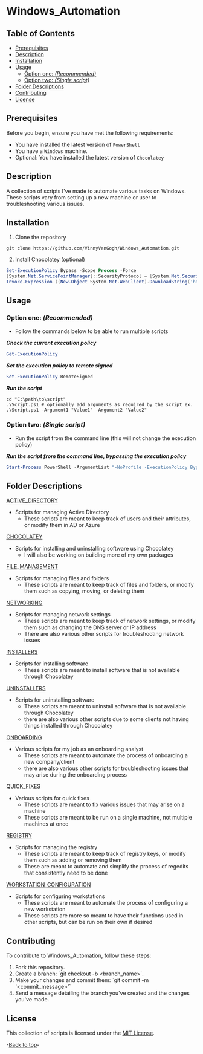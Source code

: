 # Windows_Automation
## Table of Contents

- [Prerequisites](#prerequisites)
- [Description](#description)
- [Installation](#installation)
- [Usage](#usage)
  - [Option one: _(Recommended)_](#option-one-recommended)
  - [Option two: _(Single script)_](#option-two-single-script)
- [Folder Descriptions](#folder-descriptions)
- [Contributing](#contributing)
- [License](#license)

## Prerequisites

Before you begin, ensure you have met the following requirements:
* You have installed the latest version of `PowerShell`
* You have a `Windows` machine.
* Optional: You have installed the latest version of `Chocolatey`

## Description

A collection of scripts I've made to automate various tasks on Windows. These scripts vary from setting up a new machine or user to troubleshooting various issues. 

## Installation

1. Clone the repository

```shell
git clone https://github.com/VinnyVanGogh/Windows_Automation.git
```

2. Install Chocolatey (optional)

```powershell
Set-ExecutionPolicy Bypass -Scope Process -Force
[System.Net.ServicePointManager]::SecurityProtocol = [System.Net.SecurityProtocolType]::Tls12
Invoke-Expression ((New-Object System.Net.WebClient).DownloadString('https://community.chocolatey.org/install.ps1'))
```

## Usage

### **Option one:** _(Recommended)_
  - Follow the commands below to be able to run multiple scripts

**_Check the current execution policy_**

```powershell
Get-ExecutionPolicy
```

**_Set the execution policy to remote signed_**

```powershell
Set-ExecutionPolicy RemoteSigned
```

**_Run the script_**

```shell
cd "C:\path\to\script"
.\Script.ps1 # optionally add arguments as required by the script ex. .\Script.ps1 -Argument1 "Value1" -Argument2 "Value2"
```

### **Option two:** _(Single script)_
  - Run the script from the command line (this will not change the execution policy)

**_Run the script from the command line, bypassing the execution policy_**

```powershell
Start-Process PowerShell -ArgumentList "-NoProfile -ExecutionPolicy Bypass -File C:\Path\To\Your\Script.ps1"
```

## Folder Descriptions

[ACTIVE_DIRECTORY](ACTIVE_DIRECTORY/)

- Scripts for managing Active Directory
  - These scripts are meant to keep track of users and their attributes, or modify them in AD or Azure

[CHOCOLATEY](CHOCOLATEY/)

- Scripts for installing and uninstalling software using Chocolatey
  - I will also be working on building more of my own packages

[FILE_MANAGEMENT](FILE_MANAGEMENT/)

- Scripts for managing files and folders
  - These scripts are meant to keep track of files and folders, or modify them such as copying, moving, or deleting them

[NETWORKING](NETWORKING/)

- Scripts for managing network settings
  - These scripts are meant to keep track of network settings, or modify them such as changing the DNS server or IP address
  - There are also various other scripts for troubleshooting network issues

[INSTALLERS](INSTALLERS/)

- Scripts for installing software
  - These scripts are meant to install software that is not available through Chocolatey

[UNINSTALLERS](UNINSTALLERS/)

- Scripts for uninstalling software
  - These scripts are meant to uninstall software that is not available through Chocolatey
  - there are also various other scripts due to some clients not having things installed through Chocolatey

[ONBOARDING](ONBOARDING/)

- Various scripts for my job as an onboarding analyst
  - These scripts are meant to automate the process of onboarding a new company/client
  - there are also various other scripts for troubleshooting issues that may arise during the onboarding process

[QUICK_FIXES](QUICK_FIXES/)

- Various scripts for quick fixes
  - These scripts are meant to fix various issues that may arise on a machine
  - These scripts are meant to be run on a single machine, not multiple machines at once  

[REGISTRY](REGISTRY/)

- Scripts for managing the registry
  - These scripts are meant to keep track of registry keys, or modify them such as adding or removing them
  - These are meant to automate and simplify the process of regedits that consistently need to be done

[WORKSTATION_CONFIGURATION](WORKSTATION_CONFIGURATION/)
- Scripts for configuring workstations
  - These scripts are meant to automate the process of configuring a new workstation
  - These scripts are more so meant to have their functions used in other scripts, but can be run on their own if desired

## Contributing

To contribute to Windows_Automation, follow these steps:
1. Fork this repository.
2. Create a branch: \`git checkout -b <branch_name>\`.
3. Make your changes and commit them: \`git commit -m '<commit_message>'\`
4. Send a message detailing the branch you've created and the changes you've made.

## License

This collection of scripts is licensed under the [MIT License](LICENSE).

-[Back to top](#windows_automation)-

